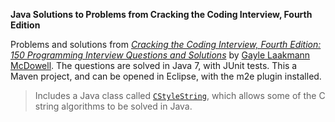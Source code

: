 **Java Solutions to Problems from Cracking the Coding Interview, Fourth Edition**

Problems and solutions from [_Cracking the Coding Interview, Fourth Edition: 150 Programming Interview Questions and Solutions_][book] by [Gayle Laakmann McDowell][gayle]. The questions are solved in Java 7, with JUnit tests. This a Maven project, and can be opened in Eclipse, with the m2e plugin installed.

> Includes a Java class called [`CStyleString`][CStyleString], which allows some of the C string algorithms to be solved in Java.

[book]: http://www.amazon.com/Cracking-Coding-Interview-Fourth-Edition/dp/145157827X
[gayle]: http://www.technologywoman.com
[CStyleString]: https://github.com/sualeh/cracking-the-coding-interview-4ed/blob/master/src/main/java/us/fatehi/sualeh/util/CStyleString.java
